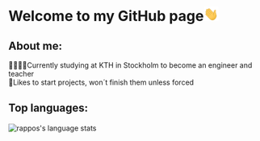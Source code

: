 # Welcome to my GitHub page<img src="https://github.com/rappos/rappos/blob/master/Hi.gif" width="29px">

## About me:

👨‍🏫👷‍♂️Currently studying at KTH in Stockholm to become an engineer and teacher
</br>
🤭Likes to start projects, won´t finish them unless forced
</br>

## Top languages:
<img align="center" src="https://github-readme-stats.vercel.app/api/top-langs/?username=rappos&theme=radical&bg_color=0D1117&text_color=ff469a&hide_title=true&hide_border=true" alt="rappos's language stats"/>
